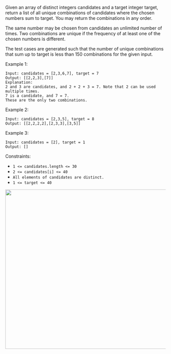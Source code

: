 Given an array of distinct integers candidates and a target integer target, return a list of all unique combinations of candidates where the chosen numbers sum to target. You may return the combinations in any order.

The same number may be chosen from candidates an unlimited number of times. Two combinations are unique if the frequency of at least one of the chosen numbers is different.

The test cases are generated such that the number of unique combinations that sum up to target is less than 150 combinations for the given input.

 
Example 1:
```
Input: candidates = [2,3,6,7], target = 7
Output: [[2,2,3],[7]]
Explanation:
2 and 3 are candidates, and 2 + 2 + 3 = 7. Note that 2 can be used multiple times.
7 is a candidate, and 7 = 7.
These are the only two combinations.
```
Example 2:
```
Input: candidates = [2,3,5], target = 8
Output: [[2,2,2,2],[2,3,3],[3,5]]
```
Example 3:
```
Input: candidates = [2], target = 1
Output: []
``` 

Constraints:

-  `1 <= candidates.length <= 30`
- `2 <= candidates[i] <= 40`
- `All elements of candidates are distinct.`
- `1 <= target <= 40`


<p align = "center">
    <img src = "/submissionImages/LC_39_Combination_Sum.png" align ="center" width="1000" height= "500"></img>
</p>